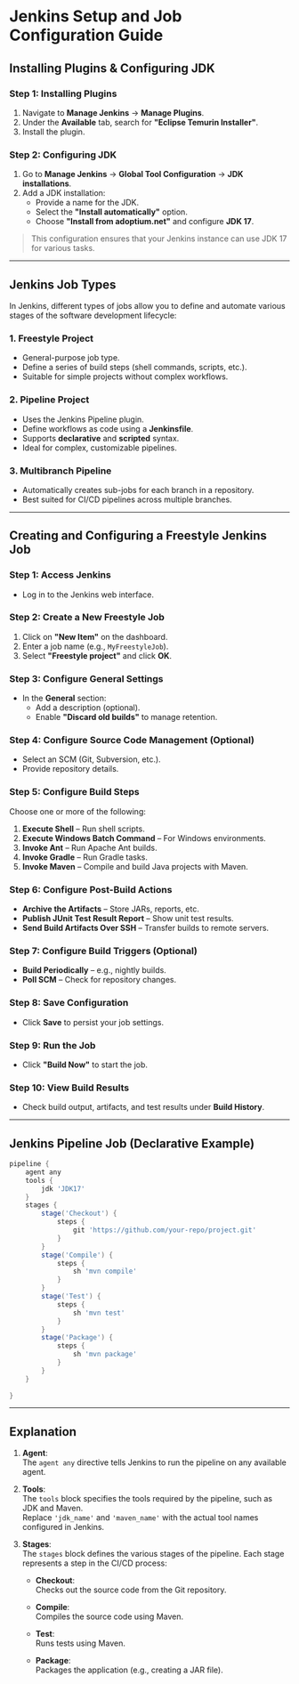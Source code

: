# Jenkins Setup and Job Configuration Guide

## Installing Plugins & Configuring JDK

### Step 1: Installing Plugins

1. Navigate to **Manage Jenkins** → **Manage Plugins**.
2. Under the **Available** tab, search for **"Eclipse Temurin Installer"**.
3. Install the plugin.

### Step 2: Configuring JDK

1. Go to **Manage Jenkins** → **Global Tool Configuration** → **JDK installations**.
2. Add a JDK installation:
   - Provide a name for the JDK.
   - Select the **"Install automatically"** option.
   - Choose **"Install from adoptium.net"** and configure **JDK 17**.

> This configuration ensures that your Jenkins instance can use JDK 17 for various tasks.

---

## Jenkins Job Types

In Jenkins, different types of jobs allow you to define and automate various stages of the software development lifecycle:

### 1. Freestyle Project

- General-purpose job type.
- Define a series of build steps (shell commands, scripts, etc.).
- Suitable for simple projects without complex workflows.

### 2. Pipeline Project

- Uses the Jenkins Pipeline plugin.
- Define workflows as code using a **Jenkinsfile**.
- Supports **declarative** and **scripted** syntax.
- Ideal for complex, customizable pipelines.

### 3. Multibranch Pipeline

- Automatically creates sub-jobs for each branch in a repository.
- Best suited for CI/CD pipelines across multiple branches.

---

## Creating and Configuring a Freestyle Jenkins Job

### Step 1: Access Jenkins

- Log in to the Jenkins web interface.

### Step 2: Create a New Freestyle Job

1. Click on **"New Item"** on the dashboard.
2. Enter a job name (e.g., `MyFreestyleJob`).
3. Select **"Freestyle project"** and click **OK**.

### Step 3: Configure General Settings

- In the **General** section:
  - Add a description (optional).
  - Enable **"Discard old builds"** to manage retention.

### Step 4: Configure Source Code Management (Optional)

- Select an SCM (Git, Subversion, etc.).
- Provide repository details.

### Step 5: Configure Build Steps

Choose one or more of the following:
1. **Execute Shell** – Run shell scripts.
2. **Execute Windows Batch Command** – For Windows environments.
3. **Invoke Ant** – Run Apache Ant builds.
4. **Invoke Gradle** – Run Gradle tasks.
5. **Invoke Maven** – Compile and build Java projects with Maven.

### Step 6: Configure Post-Build Actions

- **Archive the Artifacts** – Store JARs, reports, etc.
- **Publish JUnit Test Result Report** – Show unit test results.
- **Send Build Artifacts Over SSH** – Transfer builds to remote servers.

### Step 7: Configure Build Triggers (Optional)

- **Build Periodically** – e.g., nightly builds.
- **Poll SCM** – Check for repository changes.

### Step 8: Save Configuration

- Click **Save** to persist your job settings.

### Step 9: Run the Job

- Click **"Build Now"** to start the job.

### Step 10: View Build Results

- Check build output, artifacts, and test results under **Build History**.

---

## Jenkins Pipeline Job (Declarative Example)


```groovy
pipeline {
    agent any
    tools {
        jdk 'JDK17'
    }
    stages {
        stage('Checkout') {
            steps {
                git 'https://github.com/your-repo/project.git'
            }
        }
        stage('Compile') {
            steps {
                sh 'mvn compile'
            }
        }
        stage('Test') {
            steps {
                sh 'mvn test'
            }
        }
        stage('Package') {
            steps {
                sh 'mvn package'
            }
        }
    }
    
}
```

---
## Explanation

1. **Agent**:  
   The `agent any` directive tells Jenkins to run the pipeline on any available agent.

2. **Tools**:  
   The `tools` block specifies the tools required by the pipeline, such as JDK and Maven.  
   Replace `'jdk_name'` and `'maven_name'` with the actual tool names configured in Jenkins.

3. **Stages**:  
   The `stages` block defines the various stages of the pipeline. Each stage represents a step in the CI/CD process:

   - **Checkout**:  
     Checks out the source code from the Git repository.

   - **Compile**:  
     Compiles the source code using Maven.

   - **Test**:  
     Runs tests using Maven.

   - **Package**:  
     Packages the application (e.g., creating a JAR file).
